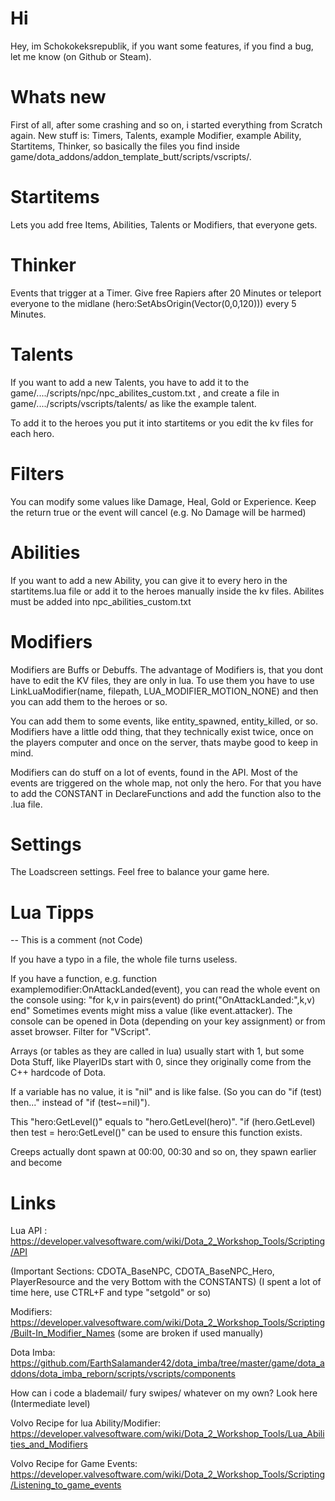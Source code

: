 # Hi
Hey, im Schokokeksrepublik, if you want some features, if you find a bug, let me know (on Github or Steam).


# Whats new
First of all, after some crashing and so on, i started everything from Scratch again. New stuff is:
Timers, Talents, example Modifier, example Ability, Startitems, Thinker, so basically the files you find inside game/dota_addons/addon_template_butt/scripts/vscripts/.

# Startitems
Lets you add free Items, Abilities, Talents or Modifiers, that everyone gets.

# Thinker
Events that trigger at a Timer. Give free Rapiers after 20 Minutes or teleport everyone to the midlane (hero:SetAbsOrigin(Vector(0,0,120))) every 5 Minutes.

# Talents
If you want to add a new Talents, you have to add it to the game/..../scripts/npc/npc_abilites_custom.txt , and create a file in game/..../scripts/vscripts/talents/ as like the example talent.

To add it to the heroes you put it into startitems or you edit the kv files for each hero.

# Filters
You can modify some values like Damage, Heal, Gold or Experience. Keep the return true or the event will cancel (e.g. No Damage will be harmed)

# Abilities
If you want to add a new Ability, you can give it to every hero in the startitems.lua file or add it to the heroes manually inside the kv files. Abilites must be added into npc_abilities_custom.txt

# Modifiers
Modifiers are Buffs or Debuffs. The advantage of Modifiers is, that you dont have to edit the KV files, they are only in lua. To use them you have to use LinkLuaModifier(name, filepath, LUA_MODIFIER_MOTION_NONE) and then you can add them to the heroes or so.

You can add them to some events, like entity_spawned, entity_killed, or so. Modifiers have a little odd thing, that they technically exist twice, once on the players computer and once on the server, thats maybe good to keep in mind.

Modifiers can do stuff on a lot of events, found in the API. Most of the events are triggered on the whole map, not only the hero. For that you have to add the CONSTANT in DeclareFunctions and add the function also to the .lua file.

# Settings
The Loadscreen settings. Feel free to balance your game here.

# Lua Tipps
-- This is a comment (not Code)

If you have a typo in a file, the whole file turns useless.

If you have a function, e.g. function examplemodifier:OnAttackLanded(event), you can read the whole event on the console using:
"for k,v in pairs(event) do print("OnAttackLanded:",k,v) end"
Sometimes events might miss a value (like event.attacker).
The console can be opened in Dota (depending on your key assignment) or from asset browser. Filter for "VScript".

Arrays (or tables as they are called in lua) usually start with 1, but some Dota Stuff, like PlayerIDs start with 0, since they originally come from the C++ hardcode of Dota.

If a variable has no value, it is "nil" and is like false. (So you can do "if (test) then..." instead of "if (test~=nil)").

This "hero:GetLevel()" equals to "hero.GetLevel(hero)". "if (hero.GetLevel) then test = hero:GetLevel()" can be used to ensure this function exists.

Creeps actually dont spawn at 00:00, 00:30 and so on, they spawn earlier and become 

# Links
Lua API : https://developer.valvesoftware.com/wiki/Dota_2_Workshop_Tools/Scripting/API

(Important Sections: CDOTA_BaseNPC, CDOTA_BaseNPC_Hero, PlayerResource and the very Bottom with the CONSTANTS)
(I spent a lot of time here, use CTRL+F and type "setgold" or so)

Modifiers: https://developer.valvesoftware.com/wiki/Dota_2_Workshop_Tools/Scripting/Built-In_Modifier_Names
(some are broken if used manually)

Dota Imba: https://github.com/EarthSalamander42/dota_imba/tree/master/game/dota_addons/dota_imba_reborn/scripts/vscripts/components

How can i code a blademail/ fury swipes/ whatever on my own? Look here (Intermediate level)

Volvo Recipe for lua Ability/Modifier: https://developer.valvesoftware.com/wiki/Dota_2_Workshop_Tools/Lua_Abilities_and_Modifiers

Volvo Recipe for Game Events: https://developer.valvesoftware.com/wiki/Dota_2_Workshop_Tools/Scripting/Listening_to_game_events
